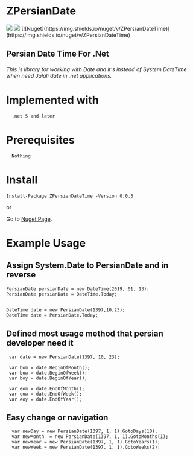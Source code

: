 # ZPersianDate 
<img src='https://img.shields.io/nuget/v/ZPersianDateTime'/>
<img src='https://img.shields.io/nuget/dt/ZpersianDateTime?style=social'/>
[![Nuget](https://img.shields.io/nuget/v/ZPersianDateTime)](https://img.shields.io/nuget/v/ZPersianDateTime)

## Persian Date Time For .Net 

###### This is library for working with Date and it's instead of System.DateTime when need Jalali date in .net applications.

# Implemented with
```
  .net 5 and later
```

# Prerequisites
```
  Nothing
```

# Install
```
Install-Package ZPersianDateTime -Version 0.0.3
```
or 

Go to [Nuget Page](https://www.nuget.org/packages/ZPersianDateTime/).


# Example Usage 


## Assign System.Date to PersianDate and in reverse
  ~~~
  PersianDate persianDate = new DateTime(2019, 01, 13);
  PersianDate persianDate = DateTime.Today;


  DateTime date = new PersianDate(1397,10,23);
  DateTime date = PersianDate.Today;
  
~~~

## Defined most usage method that persian developer need it
  ~~~
   var date = new PersianDate(1397, 10, 23);
   
   var bom = date.BeginOfMonth();
   var bow = date.BeginOfWeek();
   var boy = date.BeginOfYear();

   var eom = date.EndOfMonth();
   var eow = date.EndOfWeek();
   var eoy = date.EndOfYear();
  
~~~

## Easy change or navigation 
  ~~~
    var newDay = new PersianDate(1397, 1, 1).GotoDays(10);
    var newMonth  = new PersianDate(1397, 1, 1).GotoMonths(1);
    var newYear = new PersianDate(1397, 1, 1).GotoYears(1);
    var newWeek = new PersianDate(1397, 1, 1).GotoWeeks(2);


~~~
